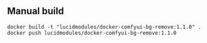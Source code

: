 ## Manual build
```shell
docker build -t "lucidmodules/docker-comfyui-bg-remove:1.1.0" .
docker push lucidmodules/docker-comfyui-bg-remove:1.1.0
```